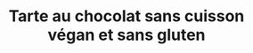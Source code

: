 ---
auteur: Ça vaulx le détour
categories:
- Tarte (sucrée)
check: Oui
checkAlwaysOk: false
cuisson: Non
draft: false
ingredients:
  lof:
  - quantite: 250
    title: Crème soja
    unit: ml
  - quantite: 50
    title: huile de tournesol
    unit: ml
  - quantite: 75
    title: huile de coco
    unit: ml
  sucres:
  - quantite: 20
    title: Glucose
    unit: grammes
  - quantite: 250
    title: Chocolat noir patissier 70p100
    unit: grammes
  - quantite: 150
    title: Cornflakes (sans gluten)
    unit: grammes
  - quantite: 200
    title: Biscuit vegan et sans gluten
    unit: grammes
layout: recettes
materiel:
- Gastro 1/1 (Normaux)
plate: 12
preparation: '* Biscuit : Réduire les biscuits et les corn flakes en poudre. Puis,
  ajouter l’huile coco fondue. Bien tasser le mélange au fond du moule et réserver
  au frais au moins une heure.



  * Appareil : Faire chauffer huile de tournesol, crème soja et glucose. Verser sur
  chocolat concassé.




  * Laisser refroidir, placer au frigo. Pour démouler, poser le plat cinq seconde
  dans un bain marie.'
publishDate: 2024-06-18 11:58:00+00:00
regime:
- vegetarien
- vegan
- sans-gluten
- sans-lactose
region: ''
temperature: Froid
title: Tarte au chocolat sans cuisson végan et sans gluten
titleslug: tarte-au-chocolat-sans-cuisson-vegan-et-sans-gluten_bycnh0x3
type: dessert
uuid: bycnh0x3
---